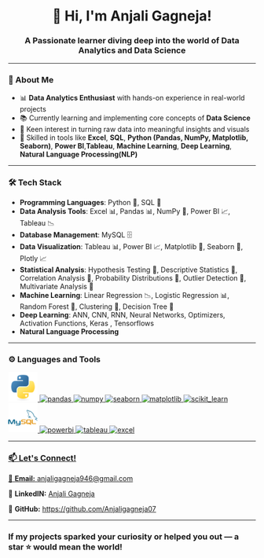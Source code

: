 
<h1 align="center">👋 Hi, I'm Anjali Gagneja!</h1>
<h3 align="center">A Passionate learner diving deep into the world of Data Analytics and Data Science</h3>

---

### 🚀 About Me

- 📊 **Data Analytics Enthusiast** with hands-on experience in real-world projects
- 📚 Currently learning and implementing core concepts of **Data Science**
- 🧠 Keen interest in turning raw data into meaningful insights and visuals
- 🧰 Skilled in tools like **Excel**, **SQL**, **Python (Pandas, NumPy, Matplotlib, Seaborn)**, **Power BI**,**Tableau**, **Machine Learning**, **Deep Learning**, **Natural Language Processing(NLP)**

---

### 🛠️ Tech Stack

- **Programming Languages**: Python 🐍, SQL 💾
- **Data Analysis Tools**: Excel 📊, Pandas 📊, NumPy 🔢, Power BI 📈, Tableau 📉
- **Database Management**: MySQL 🗄️
- **Data Visualization**: Tableau 📊, Power BI 📈, Matplotlib 📐, Seaborn 🧭, Plotly 📈
- **Statistical Analysis**: Hypothesis Testing 📏, Descriptive Statistics 🧾, Correlation Analysis 🔗, Probability Distributions 🎲, Outlier Detection 🚨, Multivariate Analysis 🧬
- **Machine Learning**: Linear Regression 📉, Logistic Regression 📊, Random Forest 🌳, Clustering 🧩, Decision Tree 🌲
- **Deep Learning**: ANN, CNN, RNN, Neural Networks, Optimizers, Activation Functions, Keras , Tensorflows
- **Natural Language Processing**

---

### ⚙️ Languages and Tools
<a href="https://www.python.org" target="_blank"> <img src="https://raw.githubusercontent.com/devicons/devicon/master/icons/python/python-original.svg" alt="python" width="60" height="60"/> </a>
<a href="https://pandas.pydata.org/" target="_blank"> <img src="https://upload.wikimedia.org/wikipedia/commons/e/ed/Pandas_logo.svg" alt="pandas" width="60" height="60"/> </a>
<a href="https://numpy.org/" target="_blank"> <img src="https://upload.wikimedia.org/wikipedia/commons/thumb/3/31/NumPy_logo_2020.svg/768px-NumPy_logo_2020.svg.png?20200723114325" alt="numpy" width="60" height="60"/> </a>
<a href="https://seaborn.pydata.org/" target="_blank"> <img src="https://seaborn.pydata.org/_images/logo-mark-lightbg.svg" alt="seaborn" width="60" 
height="60"/> 
<a href="https://matplotlib.org/" target="_blank"> <img src="https://matplotlib.org/_static/images/logo2.svg" alt="matplotlib" width="70" height="70"/> </a>
<a href="https://scikit-learn.org/" target="_blank"> <img src="https://upload.wikimedia.org/wikipedia/commons/0/05/Scikit_learn_logo_small.svg" alt="scikit_learn" width="60" height="60"/> </a>
<a href="https://www.mysql.com/" target="_blank"> <img src="https://raw.githubusercontent.com/devicons/devicon/master/icons/mysql/mysql-original-wordmark.svg" alt="mysql" width="60" height="60"/> </a>
<a href="https://powerbi.microsoft.com/en-au/" target="_blank"> <img src="https://github.com/microsoft/PowerBI-Icons/blob/main/SVG/Power-BI.svg" alt="powerbi" width="60" height="60"/> </a> 
<a href="https://www.tableau.com/" target="_blank"> <img src="https://cdn.worldvectorlogo.com/logos/tableau-software.svg" alt="tableau" width="60" height="60"/> </a>
<a href="https://www.excel.com/" target="_blank"> <img src="https://w7.pngwing.com/pngs/417/369/png-transparent-microsoft-excel-logo-microsoft-word-microsoft-office-365-pivot-table-excel-office-xlsx-icon-microsoft-excel-logo-miscellaneous-template-angle-thumbnail.png" alt="excel" width="60" height="60"/> 

---

### 📫 Let's Connect!

📧 **Email:** anjaligagneja946@gmail.com

🔗 **LinkedIN:** [Anjali Gagneja](https://www.linkedin.com/in/anjali-gagneja-a35239297/)
 
🔗 **GitHub:** https://github.com/Anjaligagneja07

---
### If my projects sparked your curiosity or helped you out — a star ⭐️ would mean the world!

